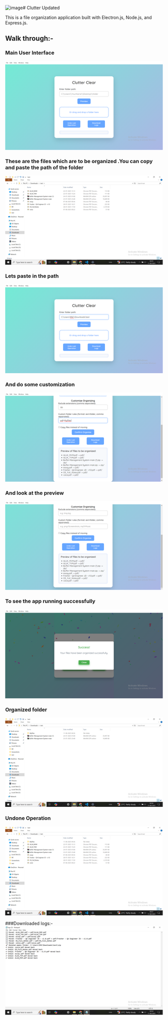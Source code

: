 <img width="1920" height="1080" alt="image" src="https://github.com/user-attachments/assets/17082e3d-66dc-44c5-b31e-3e5144f9c1c1" /># Clutter Updated

This is a file organization application built with Electron.js, Node.js, and Express.js.

## Walk through:-

### Main User Interface
![A screenshot of the application's main interface.](UI.png)

### These are the files which are to be organized .You can copy and paste the path of the folder 
![Folder](file_to_organize.png)

### Lets paste in the path
![A screenshot demonstrating the drag-and-drop functionality.](path_pasted.png)

### And do some customization
![A screenshot of the preview functionality, showing which files will be organized.](customization.png)

### And look at the preview 
![A screenshot of the success alert after the operation is complete.](preview_shown.png)

### To see the app running successfully
![A screenshot of the undo button being clicked.](success_alert.png)

### Organized folder 
![A screenshot of the undo button being clicked.](organized_files.png)

### Undone Operation
![A screenshot confirming that the last operation has been undone.](undid.png)

###Downloaded logs:-
![A screenshot confirming that the last operation has been undone.](logs.png)

